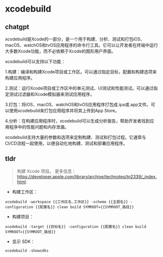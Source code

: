 # xcodebuild 
## chatgpt 
xcodebuild是Xcode的一部分，是一个用于构建、分析、测试和打包iOS、macOS、watchOS和tvOS应用程序的命令行工具。它可以让开发者在终端中运行大多数Xcode功能，而不必依赖于Xcode的图形用户界面。

xcodebuild可以支持以下功能：

1.构建：编译和构建Xcode项目或工作区。可以通过指定目标，配置和构建选项来构建应用程序。

2.测试：运行Xcode项目或工作区中的单元测试、UI测试和性能测试。可以通过指定测试过滤器和Xcode模拟器来测试应用程序。

3.打包：将iOS、macOS、watchOS和tvOS应用程序打包成.ipa或.app文件。可以使用xcodebuild来打包应用程序并将其上传到App Store。

4.分析：在构建应用程序时，xcodebuild可以生成分析报告，帮助开发者找到应用程序中的性能问题和内存泄漏。

xcodebuild支持大量的参数和选项来定制构建、测试和打包过程。它通常与CI/CD流程一起使用，以便自动化地构建、测试和部署应用程序。 

## tldr 
 
> 构建 Xcode 项目。
> 更多信息：<https://developer.apple.com/library/archive/technotes/tn2339/_index.html>.

- 构建工作区：

`xcodebuild -workspace {{工作区名.工作区}} -scheme {{主题名}} -configuration {{配置名}} clean build SYMROOT={{SYMROOT_路径}}`

- 构建项目：

`xcodebuild -target {{目标名}} -configuration {{配置名}} clean build SYMROOT={{SYMROOT_路径}}`

- 显示 SDK：

`xcodebuild -showsdks`

